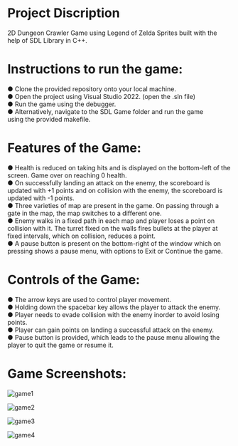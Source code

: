 # Project Discription
2D Dungeon Crawler Game using Legend of Zelda Sprites built with the help of SDL Library in C++.

# Instructions to run the game:
● Clone the provided repository onto your local machine.\
● Open the project using Visual Studio 2022. (open the .sln file)\
● Run the game using the debugger.\
● Alternatively, navigate to the SDL Game folder and run the game\
using the provided makefile.

# Features of the Game:
● Health is reduced on taking hits and is displayed on the bottom-left of
the screen. Game over on reaching 0 health.\
● On successfully landing an attack on the enemy, the scoreboard is
updated with +1 points and on collision with the enemy, the
scoreboard is updated with -1 points.\
● Three varieties of map are present in the game. On passing through
a gate in the map, the map switches to a different one.\
● Enemy walks in a fixed path in each map and player loses a point on
collision with it. The turret fixed on the walls fires bullets at the player
at fixed intervals, which on collision, reduces a point.\
● A pause button is present on the bottom-right of the window which on
pressing shows a pause menu, with options to Exit or Continue the
game.

# Controls of the Game:
● The arrow keys are used to control player movement.\
● Holding down the spacebar key allows the player to attack the
enemy.\
● Player needs to evade collision with the enemy inorder to avoid losing
points.\
● Player can gain points on landing a successful attack on the enemy.\
● Pause button is provided, which leads to the pause menu allowing
the player to quit the game or resume it.

# Game Screenshots:

![game1](https://user-images.githubusercontent.com/79016037/154519266-9590c7e4-e704-4282-ba7d-e6fb381566a6.png)

![game2](https://user-images.githubusercontent.com/79016037/154519274-98651067-f23b-4d2a-ad01-9b8cbe8011fb.png)

![game3](https://user-images.githubusercontent.com/79016037/154519284-b04886b9-778a-447a-bdae-3fde65245941.png)

![game4](https://user-images.githubusercontent.com/79016037/154519288-198cce43-f9b3-433b-8f16-3a03098ae9f8.png)



